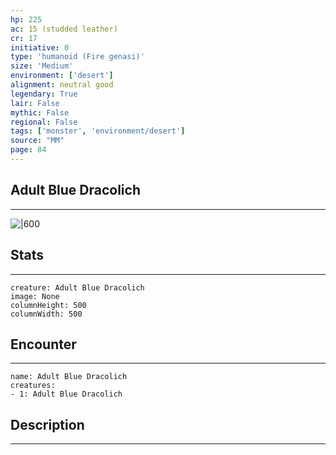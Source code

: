 ```yaml
---
hp: 225
ac: 15 (studded leather)
cr: 17
initiative: 0
type: 'humanoid (Fire genasi)'    
size: 'Medium'
environment: ['desert']
alignment: neutral good
legendary: True
lair: False
mythic: False
regional: False
tags: ['monster', 'environment/desert']
source: "MM"
page: 84
---
```


## Adult Blue Dracolich
---

![|600](D:/Program%20Files/5e.tools/img/bestiary/MM/Blue%20Dracolich.jpg)

## Stats
---

```statblock
creature: Adult Blue Dracolich
image: None
columnHeight: 500
columnWidth: 500
```

## Encounter
---

```encounter-table
name: Adult Blue Dracolich
creatures:
- 1: Adult Blue Dracolich
```

## Description
---




